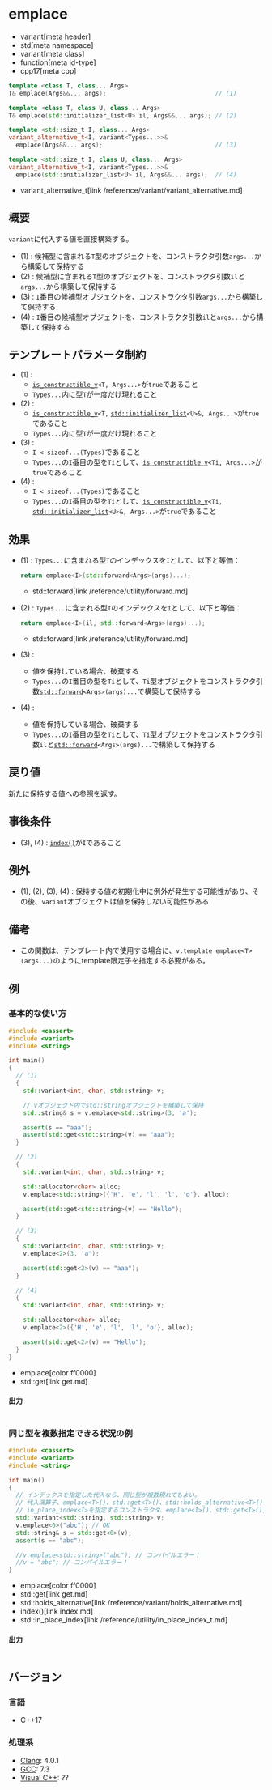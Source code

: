 # emplace
* variant[meta header]
* std[meta namespace]
* variant[meta class]
* function[meta id-type]
* cpp17[meta cpp]

```cpp
template <class T, class... Args>
T& emplace(Args&&... args);                              // (1)

template <class T, class U, class... Args>
T& emplace(std::initializer_list<U> il, Args&&... args); // (2)

template <std::size_t I, class... Args>
variant_alternative_t<I, variant<Types...>>&
  emplace(Args&&... args);                               // (3)

template <std::size_t I, class U, class... Args>
variant_alternative_t<I, variant<Types...>>&
  emplace(std::initializer_list<U> il, Args&&... args);  // (4)
```
* variant_alternative_t[link /reference/variant/variant_alternative.md]

## 概要
`variant`に代入する値を直接構築する。

- (1) : 候補型に含まれる`T`型のオブジェクトを、コンストラクタ引数`args...`から構築して保持する
- (2) : 候補型に含まれる`T`型のオブジェクトを、コンストラクタ引数`il`と`args...`から構築して保持する
- (3) : `I`番目の候補型オブジェクトを、コンストラクタ引数`args...`から構築して保持する
- (4) : `I`番目の候補型オブジェクトを、コンストラクタ引数`il`と`args...`から構築して保持する


## テンプレートパラメータ制約
- (1) :
    - [`is_constructible_v`](/reference/type_traits/is_constructible.md)`<T, Args...>`が`true`であること
    - `Types...`内に型`T`が一度だけ現れること
- (2) :
    - [`is_constructible_v`](/reference/type_traits/is_constructible.md)`<T,` [`std::initializer_list`](/reference/initializer_list/initializer_list.md)`<U>&, Args...>`が`true`であること
    - `Types...`内に型`T`が一度だけ現れること
- (3) :
    - `I < sizeof...(Types)`であること
    - `Types...`の`I`番目の型を`Ti`として、[`is_constructible_v`](/reference/type_traits/is_constructible.md)`<Ti, Args...>`が`true`であること
- (4) :
    - `I < sizeof...(Types)`であること
    - `Types...`の`I`番目の型を`Ti`として、[`is_constructible_v`](/reference/type_traits/is_constructible.md)`<Ti,` [`std::initializer_list`](/reference/initializer_list/initializer_list.md)`<U>&, Args...>`が`true`であること


## 効果
- (1) : `Types...`に含まれる型`T`のインデックスを`I`として、以下と等価：
    ```cpp
    return emplace<I>(std::forward<Args>(args)...);
    ```
    * std::forward[link /reference/utility/forward.md]

- (2) : `Types...`に含まれる型`T`のインデックスを`I`として、以下と等価：
    ```cpp
    return emplace<I>(il, std::forward<Args>(args)...);
    ```
    * std::forward[link /reference/utility/forward.md]

- (3) :
    - 値を保持している場合、破棄する
    - `Types...`の`I`番目の型を`Ti`として、`Ti`型オブジェクトをコンストラクタ引数[`std::forward`](/reference/utility/forward.md)`<Args>(args)...`で構築して保持する
- (4) :
    - 値を保持している場合、破棄する
    - `Types...`の`I`番目の型を`Ti`として、`Ti`型オブジェクトをコンストラクタ引数`il`と[`std::forward`](/reference/utility/forward.md)`<Args>(args)...`で構築して保持する


## 戻り値
新たに保持する値への参照を返す。


## 事後条件
- (3), (4) : [`index()`](index.md)が`I`であること


## 例外
- (1), (2), (3), (4) : 保持する値の初期化中に例外が発生する可能性があり、その後、`variant`オブジェクトは値を保持しない可能性がある


## 備考
- この関数は、テンプレート内で使用する場合に、`v.template emplace<T>(args...)`のようにtemplate限定子を指定する必要がある。


## 例
### 基本的な使い方
```cpp example
#include <cassert>
#include <variant>
#include <string>

int main()
{
  // (1)
  {
    std::variant<int, char, std::string> v;

    // vオブジェクト内でstd::stringオブジェクトを構築して保持
    std::string& s = v.emplace<std::string>(3, 'a');

    assert(s == "aaa");
    assert(std::get<std::string>(v) == "aaa");
  }

  // (2)
  {
    std::variant<int, char, std::string> v;

    std::allocator<char> alloc;
    v.emplace<std::string>({'H', 'e', 'l', 'l', 'o'}, alloc);

    assert(std::get<std::string>(v) == "Hello");
  }

  // (3)
  {
    std::variant<int, char, std::string> v;
    v.emplace<2>(3, 'a');

    assert(std::get<2>(v) == "aaa");
  }

  // (4)
  {
    std::variant<int, char, std::string> v;

    std::allocator<char> alloc;
    v.emplace<2>({'H', 'e', 'l', 'l', 'o'}, alloc);

    assert(std::get<2>(v) == "Hello");
  }
}
```
* emplace[color ff0000]
* std::get[link get.md]

#### 出力
```
```

### 同じ型を複数指定できる状況の例
```cpp example
#include <cassert>
#include <variant>
#include <string>

int main()
{
  // インデックスを指定した代入なら、同じ型が複数現れてもよい。
  // 代入演算子、emplace<T>()、std::get<T>()、std::holds_alternative<T>()は使用できない。
  // in_place_index<I>を指定するコンストラクタ、emplace<I>()、std::get<I>(), index()は使用できる
  std::variant<std::string, std::string> v;
  v.emplace<0>("abc"); // OK
  std::string& s = std::get<0>(v);
  assert(s == "abc");

  //v.emplace<std::string>("abc"); // コンパイルエラー！
  //v = "abc"; // コンパイルエラー！
}
```
* emplace[color ff0000]
* std::get[link get.md]
* std::holds_alternative[link /reference/variant/holds_alternative.md]
* index()[link index.md]
* std::in_place_index[link /reference/utility/in_place_index_t.md]

#### 出力
```
```

## バージョン
### 言語
- C++17

### 処理系
- [Clang](/implementation.md#clang): 4.0.1
- [GCC](/implementation.md#gcc): 7.3
- [Visual C++](/implementation.md#visual_cpp): ??
